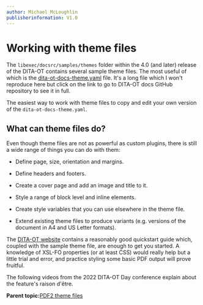 ```yaml
---
author: Michael McLoughlin
publisherinformation: V1.0
---
```


# Working with theme files

The `libexec/docsrc/samples/themes` folder within the 4.0 \(and later\) release of the DITA-OT contains several sample theme files. The most useful of which is the [dita-ot-docs-theme.yaml](https://github.com/dita-ot/docs/blob/develop/samples/themes/dita-ot-docs-theme.yaml) file. It's a long file which I won't reproduce here but click on the link to go to DITA-OT docs GitHub repository to see it in full.

The easiest way to work with theme files to copy and edit your own version of the `dita-ot-docs-theme.yaml`.

## What can theme files do?

Even though theme files are not as powerful as custom plugins, there is still a wide range of things you can do with them:

-   Define page, size, orientation and margins.

-   Define headers and footers.

-   Create a cover page and add an image and title to it.

-   Style a range of block level and inline elements.

-   Create style variables that you can use elsewhere in the theme file.

-   Extend existing theme files to produce variants \(e.g. versions of the document in A4 and US Letter formats\).


The [DITA-OT website](https://www.dita-ot.org/4.0/topics/pdf-themes.html) contains a reasonably good quickstart guide which, coupled with the sample theme file, are enough to get you started. A knowledge of XSL-FO properties \(or at least CSS\) would really help but a little trial and error, and practice styling some basic PDF output will prove fruitful.

The following videos from the 2022 DITA-OT Day conference explain about the feature's raison d'être.





**Parent topic:**[PDF2 theme files](pdf2_themes.md)

